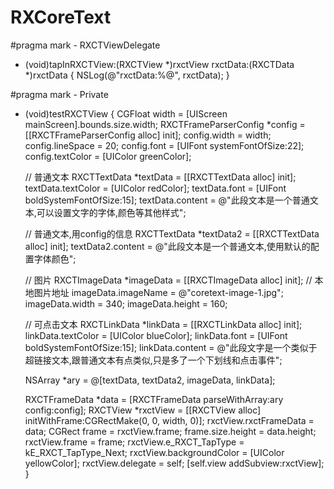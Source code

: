 # RXCoreText



#pragma mark - RXCTViewDelegate
- (void)tapInRXCTView:(RXCTView *)rxctView rxctData:(RXCTData *)rxctData
{
    NSLog(@"rxctData:%@", rxctData);
}

#pragma mark - Private
- (void)testRXCTView
{
    CGFloat width = [UIScreen mainScreen].bounds.size.width;
    RXCTFrameParserConfig *config = [[RXCTFrameParserConfig alloc] init];
    config.width = width;
    config.lineSpace = 20;
    config.font = [UIFont systemFontOfSize:22];
    config.textColor = [UIColor greenColor];
    
    // 普通文本
    RXCTTextData *textData = [[RXCTTextData alloc] init];
    textData.textColor = [UIColor redColor];
    textData.font = [UIFont boldSystemFontOfSize:15];
    textData.content = @"此段文本是一个普通文本,可以设置文字的字体,颜色等其他样式";
    
    
    // 普通文本,用config的信息
    RXCTTextData *textData2 = [[RXCTTextData alloc] init];
    textData2.content = @"此段文本是一个普通文本,使用默认的配置字体颜色";
    
    // 图片
    RXCTImageData *imageData = [[RXCTImageData alloc] init];
    // 本地图片地址
    imageData.imageName = @"coretext-image-1.jpg";
    imageData.width = 340;
    imageData.height = 160;
    
    
    // 可点击文本
    RXCTLinkData *linkData = [[RXCTLinkData alloc] init];
    linkData.textColor = [UIColor blueColor];
    linkData.font = [UIFont boldSystemFontOfSize:15];
    linkData.content = @"此段文字是一个类似于超链接文本,跟普通文本有点类似,只是多了一个下划线和点击事件";
    
    
    NSArray *ary = @[textData, textData2, imageData, linkData];
    
    RXCTFrameData *data = [RXCTFrameData parseWithArray:ary config:config];
    RXCTView *rxctView = [[RXCTView alloc] initWithFrame:CGRectMake(0, 0, width, 0)];
    rxctView.rxctFrameData = data;
    CGRect frame = rxctView.frame;
    frame.size.height = data.height;
    rxctView.frame = frame;
    rxctView.e_RXCT_TapType = kE_RXCT_TapType_Next;
    rxctView.backgroundColor = [UIColor yellowColor];
    rxctView.delegate = self;
    [self.view addSubview:rxctView];
}










